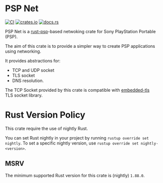 # PSP Net

[![CI](https://github.com/lorenzofelletti/psp-net/actions/workflows/publish.yaml/badge.svg)](https://github.com/lorenzofelletti/psp-net/actions/workflows/publish.yaml/badge.svg)
[![crates.io](https://img.shields.io/crates/v/psp-net.svg)](https://crates.io/crates/psp-net)
[![docs.rs](https://docs.rs/psp-net/badge.svg)](https://docs.rs/psp-net)

PSP Net is a [rust-psp](https://github.com/overdrivenpotato/rust-psp)-based netwoking crate for Sony PlayStation Portable (PSP).

The aim of this crate is to provide a simpler way to create PSP applications using networking.

It provides abstractions for:
- TCP and UDP socket
- TLS socket
- DNS resolution.

The TCP Socket provided by this crate is compatible with [embedded-tls](https://github.com/drogue-iot/embedded-tls) TLS socket library.

# Rust Version Policy
This crate require the use of nightly Rust.

You can set Rust nightly in your project by running `rustup override set nightly`.
To set a specific nightly version, use `rustup override set nightly-<version>`.

## MSRV
The minimum supported Rust version for this crate is (nightly) `1.88.0`.
